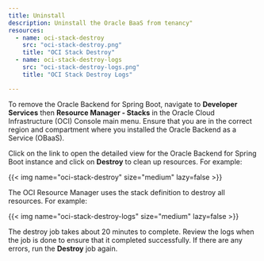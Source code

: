 ```yaml
---
title: Uninstall
description: Uninstall the Oracle BaaS from tenancy"
resources:
  - name: oci-stack-destroy
    src: "oci-stack-destroy.png"
    title: "OCI Stack Destroy"
  - name: oci-stack-destroy-logs
    src: "oci-stack-destroy-logs.png"
    title: "OCI Stack Destroy Logs"

---
```


To remove the Oracle Backend for Spring Boot, navigate to **Developer Services** then **Resource Manager - Stacks** in the Oracle Cloud Infrastructure (OCI) Console
main menu. Ensure
that you are in the correct region and compartment where you installed the Oracle Backend as a Service (OBaaS).

Click on the link to open the detailed view for the Oracle Backend for Spring Boot instance and click on **Destroy** to clean up resources. For example:

<!-- spellchecker-disable -->
{{< img name="oci-stack-destroy" size="medium" lazy=false >}}
<!-- spellchecker-enable -->

The OCI Resource Manager uses the stack definition to destroy all resources. For example:

<!-- spellchecker-disable -->
{{< img name="oci-stack-destroy-logs" size="medium" lazy=false >}}
<!-- spellchecker-enable -->

The destroy job takes about 20 minutes to complete. Review the logs when the job is done to ensure that it completed successfully. If there are
any errors, run the **Destroy** job again.
